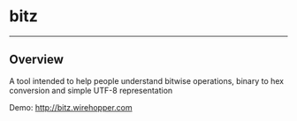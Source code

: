 # bitz
---

## Overview

A tool intended to help people understand bitwise operations, binary to hex conversion and simple UTF-8 representation

Demo: http://bitz.wirehopper.com

